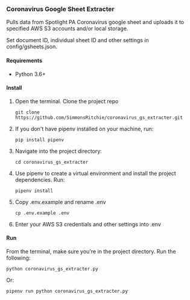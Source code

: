 ### Coronavirus Google Sheet Extracter

Pulls data from Spotlight PA Coronavirus google sheet and uploads it to specified AWS S3 accounts and/or local storage.

Set document ID, individual sheet ID and other settings in config/gsheets.json. 

#### Requirements

- Python 3.6+

#### Install

1. Open the terminal. Clone the project repo

    `git clone https://github.com/SimmonsRitchie/coronavirus_gs_extracter.git`

2. If you don't have pipenv installed on your machine, run:

    `pip install pipenv`

3. Navigate into the project directory:

    `cd coronavirus_gs_extracter`
     
4. Use pipenv to create a virtual environment and install the project 
dependencies. Run:

    `pipenv install`

5. Copy .env.example and rename .env

    `cp .env.example .env`

6. Enter your AWS S3 credentials and other settings into .env

#### Run

From the terminal, make sure you're in the project directory. Run the following:

```python coronavirus_gs_extracter.py```

Or:

```pipenv run python coronavirus_gs_extracter.py```
